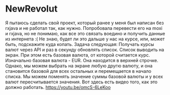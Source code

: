 # NewRevolut

Я пытаюсь сделать свой проект, который ранее у меня был написан без rxjava и не работал так, как нужно. 
Попробовала перевести его на moxi и rxjava, но не понимаю, как все это связать воедино и получить данные из интернета :(
Не знаю, будет ли это дальше у нас на курсе, или, может быть, подскажите куда копать. 
Задача следующая: Получать курсы валют через API и раз в секунду обновлять список. Список выводить на экран. 
При этом есть базовая валюта, от которой считается курс. Изначально базовая валюта - EUR. Она находится в верхней строчке. 
Однако, мы можем выбрать на экране любую другю валюту, и она становится базовой для всех остальных и перемещается в начало списка. 
Мы можем поменять значение суммы базовой валюты и у всех валют пересчитывается значения.
Вот здесь есть видео того, как это должно работать.
https://youtu.be/omcS-6LeKoo
